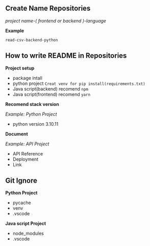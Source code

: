 ## Create Name Repositories

*project name-( frontend or backend )-language*

**Example**
```
read-csv-backend-python
```

## How to write README in Repositories

**Project setup**
- package intall
- python project `Creat venv for pip install(requirements.txt)`
- Java script(backend) recomend `npm`
- Java script(frontend) recomend `yarn`

**Recomend stack version**

*Example: Python Project*

- python version 3.10.11

**Document**

*Example: API Project*
- API Reference
- Deployment
- Link

## Git Ignore

**Python Project**
- pycache
- venv
- .vscode

**Java script Project**
- node_modules
- .vscode
